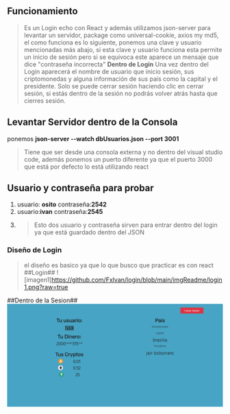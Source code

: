 ## Funcionamiento
>Es un Login echo con React y además utilizamos json-server para levantar un servidor, package como universal-cookie, axios my md5, el como funciona es
>lo siguiente, ponemos una clave y usuario mencionadas más abajo, si esta clave y usuario funciona esta permite un inicio de sesión pero si se equivoca 
>este aparece un mensaje que dice "contraseña incorrecta"
**Dentro de Login**
>Una vez dentro del Login aparecerá el nombre de usuario que inicio sesión, sus criptomonedas y alguna información de sus país como la capital y el presidente.
>Solo se puede cerrar sesión haciendo clic en cerrar sesión, si estás dentro de la sesión no podrás volver atrás hasta que cierres sesión.

## Levantar Servidor dentro de la Consola 
ponemos  **json-server --watch dbUsuarios.json --port 3001**
>Tiene que ser desde una consola externa y no dentro del visual studio code, además ponemos un puerto
>diferente ya que el puerto 3000 que está por defecto lo está utilizando react

## Usuario y contraseña para probar
1. usuario: **osito** contraseña:**2542**
2. usuario:**ivan** contraseña:**2545**
3. >Esto dos usuario y contraseña sirven para entrar dentro del login ya que está guardado dentro del JSON

### Diseño de Login ###
>el diseño es basico ya que lo que busco que practicar es con react
##Login##
![imagen1]https://github.com/FxIvan/login/blob/main/imgReadme/login1.png?raw=true

##Dentro de la Sesion##
![imagen2](https://github.com/FxIvan/login/blob/main/imgReadme/dentrodeLogin.png?raw=true)



